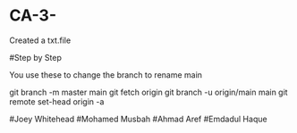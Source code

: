 # CA-3-
Created a txt.file

#Step by Step

You use these to change the branch to rename main

git branch -m master main
git fetch origin
git branch -u origin/main main
git remote set-head origin -a


#Joey Whitehead
#Mohamed Musbah
#Ahmad Aref
#Emdadul Haque
